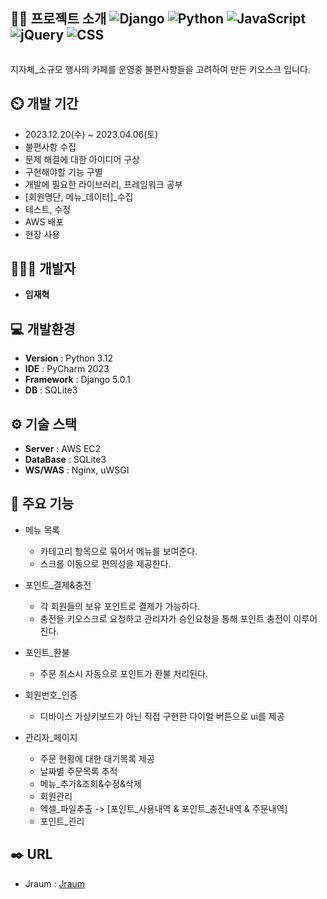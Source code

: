 

<div style="display: flex; flex-direction:row;">
    <h2>👨‍🏫 프로젝트 소개
            <img src="https://img.shields.io/badge/django-092E20?style=flat&logo=django&logoColor=white" alt="Django">
            <img src="https://img.shields.io/badge/python-3776AB?style=flat&logo=python&logoColor=white" alt="Python">
            <img src="https://img.shields.io/badge/javascript-F7DF1E?style=flat&logo=javascript&logoColor=black" alt="JavaScript">
            <img src="https://img.shields.io/badge/jquery-0769AD?style=flat&logo=jquery&logoColor=white" alt="jQuery">
            <img src="https://img.shields.io/badge/css-1572B6?style=flat&logo=css3&logoColor=white" alt="CSS">
    </h2>

</div>


지자체_소규모 행사의 카페를 운영중 불편사항들을 고려하여 만든 키오스크 입니다.

## ⏲️ 개발 기간 
- 2023.12.20(수) ~ 2023.04.06(토)
- 불편사항 수집
- 문제 해결에 대한 아이디어 구상
- 구현해야할 기능 구별
- 개발에 필요한 라이브러리, 프레임워크 공부
- [회원명단, 메뉴_데이터]_수집
- 테스트, 수정
- AWS 배포
- 현장 사용
  
## 🧑‍🤝‍🧑 개발자
- **임재혁**

## 💻 개발환경
- **Version** : Python 3.12
- **IDE** : PyCharm 2023
- **Framework** : Django 5.0.1
- **DB** : SQLite3

## ⚙️ 기술 스택
- **Server** : AWS EC2
- **DataBase** : SQLite3
- **WS/WAS** : Nginx, uWSGI


## 📌 주요 기능
- 메뉴 목록
  - 카테고리 항목으로 묶어서 메뉴를 보여준다.
  - 스크롤 이동으로 편의성을 제공한다.
- 포인트_결제&충전
   - 각 회원들의 보유 포인트로 결제가 가능하다.
   - 충전을 키오스크로 요청하고 관리자가 승인요청을 통해 포인트 충전이 이루어진다.
- 포인트_환불
   - 주문 취소시 자동으로 포인트가 환불 처리된다.
- 회원번호_인증
   - 디바이스 가상키보드가 아닌 직접 구현한 다이얼 버튼으로 ui를 제공

- 관리자_페이지
   - 주문 현황에 대한 대기목록 제공
   - 날짜별 주문목록 추적
   - 메뉴_추가&조회&수정&삭제
   - 회원관리
   - 엑셀_파일추출 -> [포인트_사용내역 & 포인트_충전내역 & 주문내역]
   - 포인트_괸리



## ✒️ URL
- Jraum : <a href="http://j-raum.duckdns.org/" target="_blank">Jraum</a>


